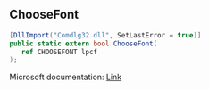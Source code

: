 ## ChooseFont

```csharp
[DllImport("Comdlg32.dll", SetLastError = true)]
public static extern bool ChooseFont(
   ref CHOOSEFONT lpcf
);
```

Microsoft documentation: [Link](https://learn.microsoft.com/en-us/previous-versions/windows/desktop/legacy/ms646914(v=vs.85))
